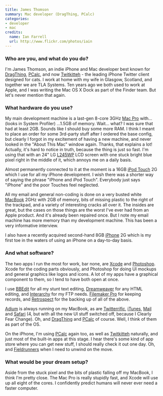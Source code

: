 ```yaml
---
title: James Thomson
summary: Mac developer (DragThing, PCalc)
categories:
- developer
- mac
credits:
  name: Ian Farrell
  url: http://www.flickr.com/photos/iain
---
```


### Who are you, and what do you do?

I'm James Thomson, an indie iPhone and Mac developer best known for [DragThing][], [PCalc][], and now [Twitkitteh][twitkitteh-ios] - the leading iPhone Twitter client designed for cats. I work at home with my wife in Glasgow, Scotland, and together we are TLA Systems. Ten years ago we both used to work at Apple, and I was writing the Mac OS X Dock as part of the Finder team. But let's never mention that again.

### What hardware do you use?

My main development machine is a last-gen 8-core 3GHz [Mac Pro][mac-pro] with... (looks in System Profiler) ...1.5GB of memory. Wait... what? I was sure that had at least 2GB. Sounds like I should buy some more RAM. I think I meant to place an order for some 3rd-party stuff after I ordered the base config, but clearly I forgot in my excitement of having a new machine, and never looked in the "About This Mac" window again. Thanks, that explains a lot! Actually, it's hard to notice in truth, because the thing is just so fast. I'm using that with an 24" LG [L245WP][] LCD screen with one stuck bright blue pixel right in the middle of it, which annoys me on a daily basis.

Almost permanently connected to it at the moment is a 16GB [iPod Touch][ipod-touch] 2G which I use for all my iPhone development. I wish there was a shorter way of saying the phrase "iPhone and iPod Touch". Everybody just says "iPhone" and the poor Touches feel neglected.

All my email and general non-coding is done on a very busted white [MacBook][] 2GHz with 2GB of memory, bits of missing plastic to the right of the trackpad, and a variety of interesting cracks all over it. The insides are great, but the cases on those things are the worst I've ever had from an Apple product. And it's already been repaired once. But I note my email machine has more memory than my development machine. This has been a very informative interview.

I also have a recently acquired second-hand 8GB [iPhone][] 2G which is my first toe in the waters of using an iPhone on a day-to-day basis.

### And what software?

The two apps I run the most for work, bar none, are [Xcode][] and [Photoshop][]. Xcode for the coding parts obviously, and Photoshop for doing UI mockups and general graphics like logos and icons. A lot of my apps have a graphical component to them, so I tend to have both open at once.

I use [BBEdit][] for all my stunt text editing, [Dreamweaver][] for any HTML editing, and [Interarchy][] for my FTP needs. [Filemaker Pro][filemaker-pro] for keeping records, and [Retrospect][] for the backing up of all of the above.

[Adium][] is always running on my MacBook, as are [Twitterrific][], [iTunes][], [Mail][] and [Safari][] (4, but with all the new UI stuff switched off, because I Clearly Fear Change). Oh, and [DragThing][] and [PCalc][] of course. Well, I think of them as part of the OS.

On the iPhone, I'm using [PCalc][pcalc-ios] again too, as well as [Twitkitteh][twitkitteh-ios] naturally, and just most of the built-in apps at this stage. I hear there's some kind of app store where you can get new stuff, I should really check it out one day. Oh, and [Fieldrunners][fieldrunners-ios] when I need to unwind on the move.

### What would be your dream setup?

Aside from the stuck pixel and the bits of plastic falling off my MacBook, I think I'm pretty close. The Mac Pro is really stupidly fast, and Xcode will use up all eight of the cores. I confidently predict humans will never ever need a faster computer.

[iphone]: https://en.wikipedia.org/wiki/IPhone_(1st_generation) "A smartphone."
[ipod-touch]: https://www.apple.com/ipod-touch/ "It's like an iPhone, without the phone bit."
[l245wp]: https://www.amazon.co.uk/LG-L245WP-Widescreen-Monitor-S-Video/dp/B000LXVL5Y "An LCD screen."
[mac-pro]: https://www.apple.com/mac-pro/ "The Intel-based Mac tower computer."
[macbook]: https://en.wikipedia.org/wiki/MacBook "A laptop."
[adium]: https://en.wikipedia.org/wiki/Adium "A multi-protocol chat application for the Mac."
[bbedit]: http://www.barebones.com/products/bbedit/ "A text editor for the Mac."
[dragthing]: https://dragthing.com/ "A popular dock application for the Mac."
[dreamweaver]: https://www.adobe.com/products/dreamweaver.html "A WYSIWYG editor."
[fieldrunners-ios]: https://itunes.apple.com/us/app/fieldrunners/id292421271 "A very popular tower defense-style game for the iPhone."
[filemaker-pro]: https://www.filemaker.com/products/filemaker-pro/ "A database application."
[interarchy]: https://nolobe.com/interarchy/ "A FTP/SFTP client for the Mac."
[itunes]: https://www.apple.com/itunes/ "A jukebox application and online store."
[mail]: https://en.wikipedia.org/wiki/Mail_(application) "The default Mac OS X mail client."
[pcalc-ios]: https://pcalc.com/iphone/ "A scientific calculator for the iPhone."
[pcalc]: https://pcalc.com/ "A scientific calculator for the Mac."
[photoshop]: https://www.adobe.com/products/photoshop.html "A bitmap image editor."
[retrospect]: https://www.retrospect.com/ "Backup software."
[safari]: https://www.apple.com/safari/ "A fast web browser."
[twitkitteh-ios]: http://twitkitteh.com/ "An iPhone Twitter client. For cats."
[twitterrific]: https://twitterrific.com/mac "A Twitter client for the Mac."
[xcode]: https://en.wikipedia.org/wiki/Xcode "An IDE for Mac developers."
